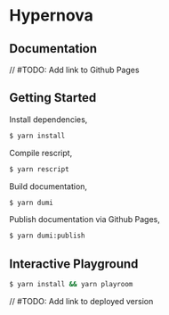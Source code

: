 # Hypernova

## Documentation
// #TODO: Add link to Github Pages

## Getting Started 

Install dependencies,

```bash
$ yarn install
```

Compile rescript,

```bash
$ yarn rescript
```

Build documentation,

```bash
$ yarn dumi
```

Publish documentation via Github Pages,

```bash
$ yarn dumi:publish
```

## Interactive Playground

```bash
$ yarn install && yarn playroom
```

// #TODO: Add link to deployed version

